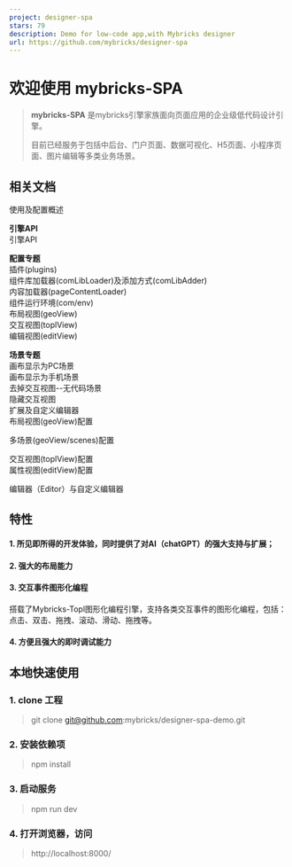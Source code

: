 ```yaml
---
project: designer-spa
stars: 79
description: Demo for low-code app,with Mybricks designer
url: https://github.com/mybricks/designer-spa
---
```


欢迎使用 mybricks-SPA
=================

> **mybricks-SPA** 是mybricks引擎家族面向页面应用的企业级低代码设计引擎。
> 
> 目前已经服务于包括中后台、门户页面、数据可视化、H5页面、小程序页面、图片编辑等多类业务场景。

  

相关文档
----

使用及配置概述  
  

**引擎API**  
引擎API  

**配置专题**  
插件(plugins)  
组件库加载器(comLibLoader)及添加方式(comLibAdder)  
内容加载器(pageContentLoader)  
组件运行环境(com/env)  
布局视图(geoView)  
交互视图(toplView)  
编辑视图(editView)  

**场景专题**  
画布显示为PC场景  
画布显示为手机场景  
去掉交互视图--无代码场景  
隐藏交互视图  
扩展及自定义编辑器  
布局视图(geoView)配置  

多场景(geoView/scenes)配置  

交互视图(toplView)配置  
属性视图(editView)配置  

编辑器（Editor）与自定义编辑器  

  

特性
--

#### 1\. 所见即所得的开发体验，同时提供了对AI（chatGPT）的强大支持与扩展；

#### 2\. 强大的布局能力

#### 3\. 交互事件图形化编程

搭载了Mybricks-Topl图形化编程引擎，支持各类交互事件的图形化编程，包括：点击、双击、拖拽、滚动、滑动、拖拽等。

#### 4\. 方便且强大的即时调试能力

本地快速使用
------

### 1\. clone 工程

> git clone git@github.com:mybricks/designer-spa-demo.git

### 2\. 安装依赖项

> npm install

### 3\. 启动服务

> npm run dev

### 4\. 打开浏览器，访问

> http://localhost:8000/
